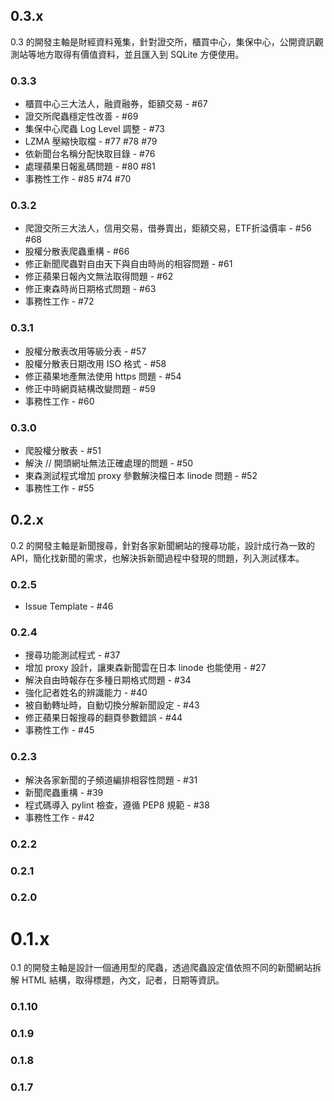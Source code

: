 ## 0.3.x

0.3 的開發主軸是財經資料蒐集，針對證交所，櫃買中心，集保中心，公開資訊觀測站等地方取得有價值資料，並且匯入到 SQLite 方便使用。

### 0.3.3

* 櫃買中心三大法人，融資融券，鉅額交易 - #67
* 證交所爬蟲穩定性改善 - #69
* 集保中心爬蟲 Log Level 調整 - #73
* LZMA 壓縮快取檔 - #77 #78 #79
* 依新聞台名稱分配快取目錄 - #76
* 處理蘋果日報亂碼問題 - #80 #81
* 事務性工作 - #85 #74 #70

### 0.3.2

* 爬證交所三大法人，信用交易，借券賣出，鉅額交易，ETF折溢價率 - #56 #68
* 股權分散表爬蟲重構 - #66
* 修正新聞爬蟲對自由天下與自由時尚的相容問題 - #61
* 修正蘋果日報內文無法取得問題 - #62
* 修正東森時尚日期格式問題 - #63
* 事務性工作 - #72

### 0.3.1

* 股權分散表改用等級分表 - #57
* 股權分散表日期改用 ISO 格式 - #58
* 修正蘋果地產無法使用 https 問題 - #54
* 修正中時網頁結構改變問題 - #59
* 事務性工作 - #60

### 0.3.0

* 爬股權分散表 - #51
* 解決 // 開頭網址無法正確處理的問題 - #50 
* 東森測試程式增加 proxy 參數解決檔日本 linode 問題 - #52
* 事務性工作 - #55

## 0.2.x

0.2 的開發主軸是新聞搜尋，針對各家新聞網站的搜尋功能，設計成行為一致的 API，簡化找新聞的需求，也解決拆新聞過程中發現的問題，列入測試樣本。

### 0.2.5

* Issue Template - #46

### 0.2.4

* 搜尋功能測試程式 - #37
* 增加 proxy 設計，讓東森新聞雲在日本 linode 也能使用 - #27
* 解決自由時報存在多種日期格式問題 - #34
* 強化記者姓名的辨識能力 - #40
* 被自動轉址時，自動切換分解新聞設定 - #43
* 修正蘋果日報搜尋的翻頁參數錯誤 - #44
* 事務性工作 - #45

### 0.2.3

* 解決各家新聞的子頻道編排相容性問題 - #31
* 新聞爬蟲重構 - #39
* 程式碼導入 pylint 檢查，遵循 PEP8 規範 - #38
* 事務性工作 - #42

### 0.2.2

### 0.2.1

### 0.2.0

# 0.1.x

0.1 的開發主軸是設計一個通用型的爬蟲，透過爬蟲設定值依照不同的新聞網站拆解 HTML 結構，取得標題，內文，記者，日期等資訊。

### 0.1.10

### 0.1.9

### 0.1.8

### 0.1.7
